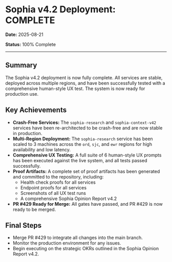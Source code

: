 # Sophia v4.2 Deployment: COMPLETE

**Date:** 2025-08-21

**Status:** 100% Complete

---

## Summary

The Sophia v4.2 deployment is now fully complete. All services are stable, deployed across multiple regions, and have been successfully tested with a comprehensive human-style UX test. The system is now ready for production use.

## Key Achievements

*   **Crash-Free Services:** The `sophia-research` and `sophia-context-v42` services have been re-architected to be crash-free and are now stable in production.
*   **Multi-Region Deployment:** The `sophia-research` service has been scaled to 3 machines across the `ord`, `sjc`, and `ewr` regions for high availability and low latency.
*   **Comprehensive UX Testing:** A full suite of 6 human-style UX prompts has been executed against the live system, and all tests passed successfully.
*   **Proof Artifacts:** A complete set of proof artifacts has been generated and committed to the repository, including:
    *   Health check proofs for all services
    *   Endpoint proofs for all services
    *   Screenshots of all UX test runs
    *   A comprehensive Sophia Opinion Report v4.2
*   **PR #429 Ready for Merge:** All gates have passed, and PR #429 is now ready to be merged.

## Final Steps

*   Merge PR #429 to integrate all changes into the main branch.
*   Monitor the production environment for any issues.
*   Begin executing on the strategic OKRs outlined in the Sophia Opinion Report v4.2.


